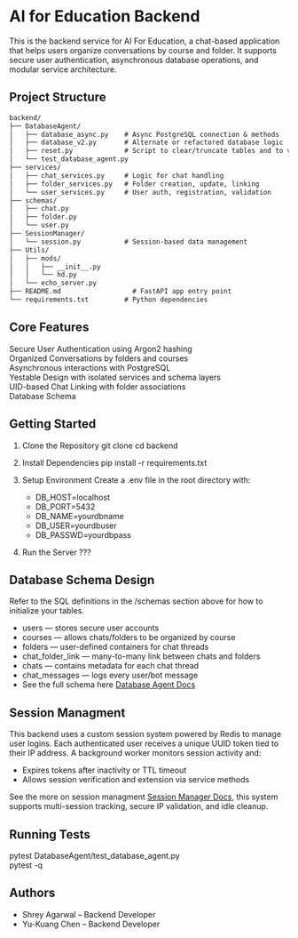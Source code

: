 # AI for Education Backend

This is the backend service for AI For Education, a chat-based application that helps users organize conversations by course and folder. It supports secure user authentication, asynchronous database operations, and modular service architecture.

## Project Structure

```txt
backend/
├── DatabaseAgent/
│   ├── database_async.py    # Async PostgreSQL connection & methods
│   ├── database_v2.py       # Alternate or refactored database logic
│   ├── reset.py             # Script to clear/truncate tables and to view current db
│   └── test_database_agent.py
├── services/
│   ├── chat_services.py     # Logic for chat handling
│   ├── folder_services.py   # Folder creation, update, linking
│   └── user_services.py     # User auth, registration, validation
├── schemas/
│   ├── chat.py
│   ├── folder.py
│   └── user.py
├── SessionManager/
│   └── session.py           # Session-based data management
├── Utils/
│   ├── mods/
│   │   ├── __init__.py
│   │   └── hd.py
│   └── echo_server.py
├── README.md                  # FastAPI app entry point
└── requirements.txt         # Python dependencies
```

## Core Features

Secure User Authentication using Argon2 hashing  
Organized Conversations by folders and courses  
Asynchronous interactions with PostgreSQL  
Yestable Design with isolated services and schema layers  
UID-based Chat Linking with folder associations  
Database Schema

## Getting Started

1. Clone the Repository
   git clone
   cd backend
2. Install Dependencies
   pip install -r requirements.txt
3. Setup Environment
   Create a .env file in the root directory with:

   - DB_HOST=localhost
   - DB_PORT=5432
   - DB_NAME=yourdbname
   - DB_USER=yourdbuser
   - DB_PASSWD=yourdbpass

4. Run the Server
   ???

## Database Schema Design

Refer to the SQL definitions in the /schemas section above for how to initialize your tables.

- users — stores secure user accounts
- courses — allows chats/folders to be organized by course
- folders — user-defined containers for chat threads
- chat_folder_link — many-to-many link between chats and folders
- chats — contains metadata for each chat thread
- chat_messages — logs every user/bot message
- See the full schema here [Database Agent Docs](/backend/DatabaseAgent/README.md)

## Session Managment

This backend uses a custom session system powered by Redis to manage user logins.
Each authenticated user receives a unique UUID token tied to their IP address.
A background worker monitors session activity and:

- Expires tokens after inactivity or TTL timeout
- Allows session verification and extension via service methods

See the more on session managment [Session Manager Docs](/backend/SessionManager/README.md),
this system supports multi-session tracking, secure IP validation, and idle cleanup.

## Running Tests

pytest DatabaseAgent/test_database_agent.py  
pytest -q

## Authors

- Shrey Agarwal – Backend Developer
- Yu-Kuang Chen – Backend Developer

